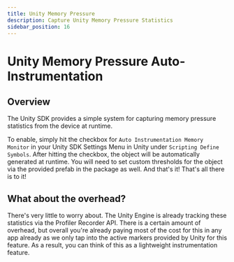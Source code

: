 ```yaml
---
title: Unity Memory Pressure
description: Capture Unity Memory Pressure Statistics
sidebar_position: 16
---
```


# Unity Memory Pressure Auto-Instrumentation

## Overview

The Unity SDK provides a simple system for capturing memory pressure statistics from the device at runtime.

To enable, simply hit the checkbox for `Auto Instrumentation Memory Monitor` in your Unity SDK Settings Menu in Unity under `Scripting Define Symbols`. After hitting the checkbox, the object will be automatically generated at runtime. You will need to set custom thresholds for the object via the provided prefab in the package as well. And that's it! That's all there is to it!

## What about the overhead?

There's very little to worry about. The Unity Engine is already tracking these statistics via the Profiler Recorder API. There is a certain amount of overhead, but overall you're already paying most of the cost for this in any app already as we only tap into the active markers provided by Unity for this feature. As a result, you can think of this as a lightweight instrumentation feature.